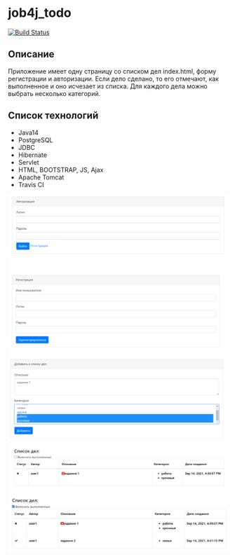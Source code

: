 # job4j_todo
[![Build Status](https://app.travis-ci.com/hasover/job4j_todo.svg?branch=master)](https://app.travis-ci.com/hasover/job4j_todo)
## Описание
Приложение имеет одну страницу со списком дел index.html, форму регистрации и авторизации.
Если дело сделано, то его отмечают, как выполненное и оно исчезает из списка.
Для каждого дела можно выбрать несколько категорий.

## Список технологий
* Java14
* PostgreSQL
* JDBC
* Hibernate
* Servlet
* HTML, BOOTSTRAP, JS, Ajax
* Apache Tomcat
* Travis CI

![alt text](https://github.com/hasover/job4j_todo/blob/master/images/auth.PNG)
![alt text](https://github.com/hasover/job4j_todo/blob/master/images/reg.PNG)
![alt text](https://github.com/hasover/job4j_todo/blob/master/images/3.PNG)
![alt text](https://github.com/hasover/job4j_todo/blob/master/images/4.PNG)
![alt text](https://github.com/hasover/job4j_todo/blob/master/images/5.PNG)
